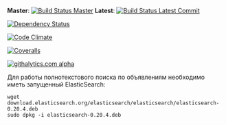 **Master**: [![Build Status Master](https://travis-ci.org/monshq/board.png?branch=master)](https://travis-ci.org/monshq/board)
**Latest**: [![Build Status Latest Commit](https://travis-ci.org/monshq/board.png)](https://travis-ci.org/monshq/board)

[![Dependency Status](https://gemnasium.com/monshq/board.png)](https://gemnasium.com/monshq/board)

[![Code Climate](https://codeclimate.com/github/monshq/board.png)](https://codeclimate.com/github/monshq/board)

[![Coveralls](https://coveralls.io/repos/monshq/board/badge.png?branch=master)](https://coveralls.io/r/monshq/board)

[![githalytics.com alpha](https://cruel-carlota.pagodabox.com/062fba682de7b0654f14a080676c3da1 "githalytics.com")](http://githalytics.com/monshq/board)

Для работы полнотекстового поиска по объявлениям необходимо иметь запущенный ElasticSearch:

```
wget download.elasticsearch.org/elasticsearch/elasticsearch/elasticsearch-0.20.4.deb
sudo dpkg -i elasticsearch-0.20.4.deb
```